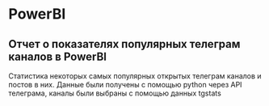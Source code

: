 # PowerBI
## Отчет о показателях популярных телеграм каналов в PowerBI
Статистика некоторых самых популярных открытых телеграм каналов и постов в них. Данные были получены с помощью python через API телеграма, каналы были выбраны с помощью данных tgstats
